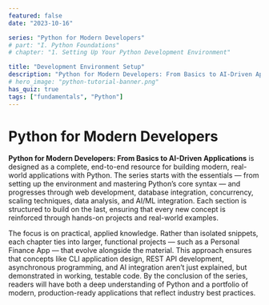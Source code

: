 ```yaml
---
featured: false
date: "2023-10-16"

series: "Python for Modern Developers"
# part: "I. Python Foundations"
# chapter: "1. Setting Up Your Python Development Environment"

title: "Development Environment Setup"
description: "Python for Modern Developers: From Basics to AI-Driven Applications is designed as a complete, end-to-end resource for building modern, real-world applications with Python."
# hero_image: "python-tutorial-banner.png"
has_quiz: true
tags: ["fundamentals", "Python"]
---
```


# Python for Modern Developers

**Python for Modern Developers: From Basics to AI-Driven Applications** is designed as a complete, end-to-end resource for building modern, real-world applications with Python. The series starts with the essentials — from setting up the environment and mastering Python’s core syntax — and progresses through web development, database integration, concurrency, scaling techniques, data analysis, and AI/ML integration. Each section is structured to build on the last, ensuring that every new concept is reinforced through hands-on projects and real-world examples.

The focus is on practical, applied knowledge. Rather than isolated snippets, each chapter ties into larger, functional projects — such as a Personal Finance App — that evolve alongside the material. This approach ensures that concepts like CLI application design, REST API development, asynchronous programming, and AI integration aren’t just explained, but demonstrated in working, testable code. By the conclusion of the series, readers will have both a deep understanding of Python and a portfolio of modern, production-ready applications that reflect industry best practices.